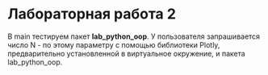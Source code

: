 # Лабораторная работа 2 

В main тестируем пакет **lab_python_oop**. У пользователя запрашивается число N - по этому параметру с помощью библиотеки Plotly, предварительно установленной в виртуальное окружение, и пакета lab_python_oop.
